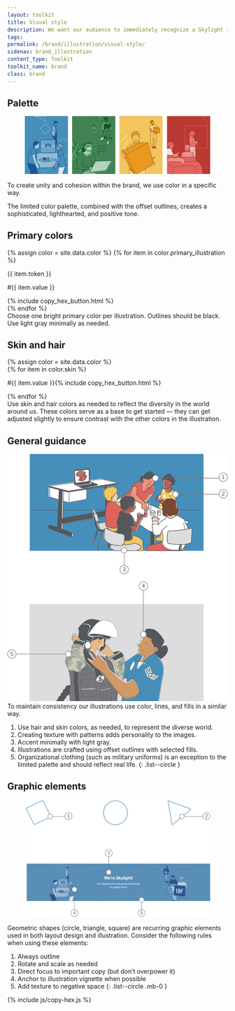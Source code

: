 ```yaml
---
layout: toolkit
title: Visual style
description: We want our audience to immediately recognize a Skylight illustration. To do that, we follow a few simple guidelines to ensure consistency, from our color palette to our use of lines and fill. Use this guidance to create illustrations that are uniquely Skylight.
tags:
permalink: /brand/illustration/visual-style/
sidenav: brand_illustration
content_type: Toolkit
toolkit_name: brand
class: brand
---
```


<div class="brand__content-section grid">
  <h2 class="grid__heading">Palette</h2>
  <figure class="grid__image section__img p-5">
    <img class="w-100" src="/img/brand/illustration/palette.svg" alt="Illustrations in the brand color palette">
  </figure>
  <div class="grid__content" markdown="1">
To create unity and cohesion within the brand, we use color in a specific way.

The limited color palette, combined with the offset outlines, creates a sophisticated, lighthearted, and positive tone.
</div>
</div>

<div class="brand__content-section grid">
  <h2 class="grid__heading">Primary colors</h2>
  <div class="grid__image section__container p-5">
    <div class="swatch__container brand-swatch row">
    {% assign color = site.data.color %}
    {% for item in color.primary_illustration %}
      <div class="swatch-group col-6 col-md-4">
        <div class="swatch bg-{{ item.token }}"></div>
        <p>{{ item.token }}</p>
        <p class='hex-val'>#{{ item.value }}</p>
        {% include copy_hex_button.html %}
      </div>
    {% endfor %}
    </div>
  </div>
  <div class="grid__content" markdown="1">
Choose one bright primary color per illustration. Outlines should be black. Use light  gray minimally as needed.
</div>
</div>

<div class="brand__content-section grid">
  <h2 class="grid__heading">Skin and hair</h2>
  <div class="grid__image section__container p-5">
    {% assign color = site.data.color %}
    <div class="row">
      {% for item in color.skin %}
        <div class="swatch__container col-4 col-lg-2 px-1">
          <div class="swatch--long" style="background-color:#{{ item.value }}">
          </div>
          <p class="brand__hex ml-0 d-flex">
            <span class="hex-val mr-2">#{{ item.value }}</span>{% include copy_hex_button.html %}
          </p>
        </div>
      {% endfor %}
    </div>
  </div>
  <div class="grid__content" markdown="1">
Use skin and hair colors as needed to reflect the diversity in the world around us. These colors serve as a base to get started — they can get adjusted slightly to ensure contrast with the other colors in the illustration.
</div>
</div>

<div class="brand__content-section grid">
  <h2 class="grid__heading">General guidance</h2>
  <div class="grid__image section__container p-5">
    <div class="row">
      <div class="col-12 text-center">
        <img class="" src="/img/brand/illustration/general-guidance.svg" alt="Two images: A caretaker with children sitting around a table and playing with blocks with a computer in the background. Gear technician helping a female pilot put on her helmet.">
      </div>
    </div>
  </div>
  <div class="grid__content" markdown="1">
To maintain consistency our illustrations use color, lines, and fills in a similar way.

1. Use hair and skin colors, as needed, to represent the diverse world.
2. Creating texture with patterns adds personality to the images.
3. Accent minimally with light gray.
4. Illustrations are crafted using offset outlines with selected fills.
5. Organizational clothing (such as military uniforms) is an exception to the limited palette and should reflect real life.
{: .list--circle }
</div>
</div>

<div class="brand__content-section grid">
  <h2 class="grid__heading">Graphic elements</h2>
  <div class="grid__image section__container p-5">
    <figure class="text-center mb-0">
      <img class="" src="/img/brand/illustration/graphic-elements.svg" alt="Geometric shapes and a website hero banner">
    </figure>
  </div>
  <div class="grid__content" markdown="1">
Geometric shapes (circle, triangle, square) are recurring graphic elements used in both layout design and illustration. Consider the following rules when using these elements:

1. Always outline
2. Rotate and scale as needed
3. Direct focus to important copy (but don’t overpower it)
4. Anchor to illustration vignette when possible
5. Add texture to negative space
{: .list--circle .mb-0 }
</div>
</div>

{% include js/copy-hex.js %}
